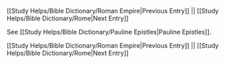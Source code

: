 [[Study Helps/Bible Dictionary/Roman Empire|Previous Entry]]  ||  [[Study Helps/Bible Dictionary/Rome|Next Entry]]

 See [[Study Helps/Bible Dictionary/Pauline Epistles|Pauline Epistles]].

[[Study Helps/Bible Dictionary/Roman Empire|Previous Entry]]  ||  [[Study Helps/Bible Dictionary/Rome|Next Entry]]